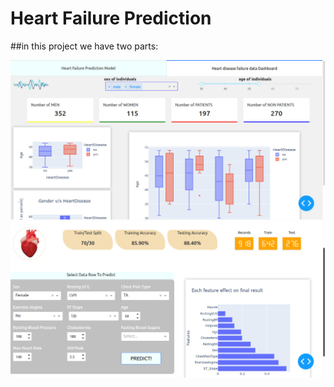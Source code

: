 # Heart Failure Prediction

##in this project we have two parts:


![alt text](https://github.com/shimaaAHMED02/HeartFailure-Dashboard/blob/master/assets/dashh.jpeg?raw=true)
![alt text](https://github.com/shimaaAHMED02/HeartFailure-Dashboard/blob/master/assets/model.jpeg?raw=true)
<!-- ![Screenshot](screenshot.png) -->
